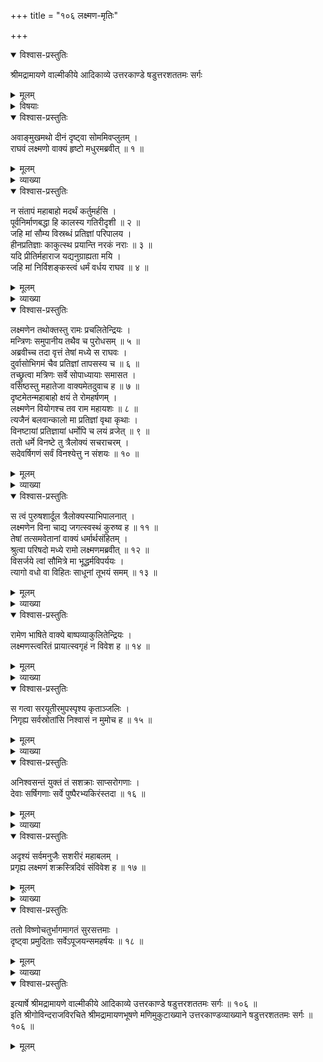+++
title = "१०६ लक्ष्मण-मृतिः"

+++

<details open><summary>विश्वास-प्रस्तुतिः</summary>

श्रीमद्रामायणे वाल्मीकीये आदिकाव्ये उत्तरकाण्डे षडुत्तरशततमः सर्गः
</details>

<details><summary>मूलम्</summary>

श्रीमद्रामायणे वाल्मीकीये आदिकाव्ये उत्तरकाण्डे षडुत्तरशततमः सर्गः
</details>

<details><summary>विषयाः</summary>

सौमित्रिणा रामं प्रति  
स्व-हननेन स्व-प्रतिज्ञा-पालन-करण-निवेदने  
तेन तं प्रति त्यागस्य वध-प्रतिनिधित्व-कथनेन  
तत्-त्यागः ॥ १ ॥  
सौमित्रिणा स्व-गृहाप्रवेशेनैव  
सरयू-नद्याम् अवगाहनेन स्वर्ग-गमनम् ॥ २ ॥
</details>

<details open><summary>विश्वास-प्रस्तुतिः</summary>

अवाङ्मुखमथो दीनं दृष्ट्वा सोममिवप्लुतम् ।  
राघवं लक्ष्मणो वाक्यं हृष्टो मधुरमब्रवीत् ॥ १ ॥
</details>

<details><summary>मूलम्</summary>

अवाङ्मुखमथो दीनं दृष्ट्वा सोममिवप्लुतम् ।  
राघवं लक्ष्मणो वाक्यं हृष्टो मधुरमब्रवीत् ॥ १ ॥
</details>

<details><summary>व्याख्या</summary>

आप्लुतं राहुग्रस्तं । हृष्ट इति । सुमन्त्रवाक्यतः पूर्वमेव रामेण स्वपरित्यागस्यावगतत्वाद -विषाद इत्यर्थः ॥ १ ॥
</details>

<details open><summary>विश्वास-प्रस्तुतिः</summary>

न संतापं महाबाहो मदर्थं कर्तुमर्हसि ।  
पूर्वनिर्माणबद्धा हि कालस्य गतिरीदृशी ॥ २ ॥  
जहि मां सौम्य विस्रब्धं प्रतिज्ञां परिपालय ।  
हीनप्रतिज्ञाः काकुत्स्थ प्रयान्ति नरकं नराः ॥ ३ ॥  
यदि प्रीतिर्महाराज यद्यनुग्राह्यता मयि ।  
जहि मां निर्विशङ्कस्त्वं धर्मं वर्धय राघव ॥ ४ ॥
</details>

<details><summary>मूलम्</summary>

न संतापं महाबाहो मदर्थं कर्तुमर्हसि ।  
पूर्वनिर्माणबद्धा हि कालस्य गतिरीदृशी ॥ २ ॥  
जहि मां सौम्य विस्रब्धं प्रतिज्ञां परिपालय ।  
हीनप्रतिज्ञाः काकुत्स्थ प्रयान्ति नरकं नराः ॥ ३ ॥  
यदि प्रीतिर्महाराज यद्यनुग्राह्यता मयि ।  
जहि मां निर्विशङ्कस्त्वं धर्मं वर्धय राघव ॥ ४ ॥
</details>

<details><summary>व्याख्या</summary>

तदेव दर्शयति – पूर्वेत्यादि । पूर्वनिर्माणेन प्राग्भावीयकर्मणा बद्धा कल्पिता प्रथा । ईदृशीति । संयोगा विप्रयोगान्ता मरणान्तं च जीवितम् इत्युपदिष्टन्यायवतीत्यर्थः ॥ २-४ ॥
</details>

<details open><summary>विश्वास-प्रस्तुतिः</summary>

लक्ष्मणेन तथोक्तस्तु रामः प्रचलितेन्द्रियः ।  
मन्त्रिणः समुपानीय तथैव च पुरोधसम् ॥ ५ ॥  
अब्रवीच्च तदा वृत्तं तेषां मध्ये स राघवः ।  
दुर्वासोभिगमं चैव प्रतिज्ञां तापसस्य च ॥ ६ ॥  
तच्छ्रुत्वा मत्रिणः सर्वे सोपाध्यायाः समासत ।  
वसिष्ठस्तु महातेजा वाक्यमेतदुवाच ह ॥ ७ ॥  
दृष्टमेतन्महाबाहो क्षयं ते रोमहर्षणम् ।  
लक्ष्मणेन वियोगश्च तव राम महायशः ॥ ८ ॥  
त्यजैनं बलवान्कालो मा प्रतिज्ञां वृथा कृथाः ।  
विनष्टायां प्रतिज्ञायां धर्मोपि च लयं व्रजेत् ॥ ९ ॥  
ततो धर्मे विनष्टे तु त्रैलोक्यं सचराचरम् ।  
सदेवर्षिगणं सर्वं विनश्येत्तु न संशयः ॥ १० ॥
</details>

<details><summary>मूलम्</summary>

लक्ष्मणेन तथोक्तस्तु रामः प्रचलितेन्द्रियः ।  
मन्त्रिणः समुपानीय तथैव च पुरोधसम् ॥ ५ ॥  
अब्रवीच्च तदा वृत्तं तेषां मध्ये स राघवः ।  
दुर्वासोभिगमं चैव प्रतिज्ञां तापसस्य च ॥ ६ ॥  
तच्छ्रुत्वा मत्रिणः सर्वे सोपाध्यायाः समासत ।  
वसिष्ठस्तु महातेजा वाक्यमेतदुवाच ह ॥ ७ ॥  
दृष्टमेतन्महाबाहो क्षयं ते रोमहर्षणम् ।  
लक्ष्मणेन वियोगश्च तव राम महायशः ॥ ८ ॥  
त्यजैनं बलवान्कालो मा प्रतिज्ञां वृथा कृथाः ।  
विनष्टायां प्रतिज्ञायां धर्मोपि च लयं व्रजेत् ॥ ९ ॥  
ततो धर्मे विनष्टे तु त्रैलोक्यं सचराचरम् ।  
सदेवर्षिगणं सर्वं विनश्येत्तु न संशयः ॥ १० ॥
</details>

<details><summary>व्याख्या</summary>

प्रचलितेन्द्रियः त्यक्तावाङ्मुखमौनतया प्रवृत्तवागादीन्द्रियः ॥ ५-१० ॥
</details>

<details open><summary>विश्वास-प्रस्तुतिः</summary>

स त्वं पुरुषशार्दूल त्रैलोक्यस्याभिपालनात् ।  
लक्ष्मणेन विना चाद्य जगत्स्वस्थं कुरुष्व ह ॥ ११ ॥  
तेषां तत्समवेतानां वाक्यं धर्मार्थसंहितम् ।  
श्रुत्वा परिषदो मध्ये रामो लक्ष्मणमब्रवीत् ॥ १२ ॥  
विसर्जये त्वां सौमित्रे मा भूद्धर्मविपर्ययः ।  
त्यागो वधो वा विहितः साधूनां तूभयं समम् ॥ १३ ॥
</details>

<details><summary>मूलम्</summary>

स त्वं पुरुषशार्दूल त्रैलोक्यस्याभिपालनात् ।  
लक्ष्मणेन विना चाद्य जगत्स्वस्थं कुरुष्व ह ॥ ११ ॥  
तेषां तत्समवेतानां वाक्यं धर्मार्थसंहितम् ।  
श्रुत्वा परिषदो मध्ये रामो लक्ष्मणमब्रवीत् ॥ १२ ॥  
विसर्जये त्वां सौमित्रे मा भूद्धर्मविपर्ययः ।  
त्यागो वधो वा विहितः साधूनां तूभयं समम् ॥ १३ ॥
</details>

<details><summary>व्याख्या</summary>

अभिपालनात् । हेतौ पञ्चमी । अभिपालनार्थमित्यर्थः ॥ ११-१३ ॥
</details>

<details open><summary>विश्वास-प्रस्तुतिः</summary>

रामेण भाषिते वाक्ये बाष्पव्याकुलितेन्द्रियः ।  
लक्ष्मणस्त्वरितं प्रायात्स्वगृहं न विवेश ह ॥ १४ ॥
</details>

<details><summary>मूलम्</summary>

रामेण भाषिते वाक्ये बाष्पव्याकुलितेन्द्रियः ।  
लक्ष्मणस्त्वरितं प्रायात्स्वगृहं न विवेश ह ॥ १४ ॥
</details>

<details><summary>व्याख्या</summary>

रामेण भाषित इत्युक्तरीत्येति शेषः ॥ १४ ॥
</details>

<details open><summary>विश्वास-प्रस्तुतिः</summary>

स गत्वा सरयूतीरमुपस्पृश्य कृताञ्जलिः ।  
निगृह्य सर्वस्रोतांसि निश्वासं न मुमोच ह ॥ १५ ॥
</details>

<details><summary>मूलम्</summary>

स गत्वा सरयूतीरमुपस्पृश्य कृताञ्जलिः ।  
निगृह्य सर्वस्रोतांसि निश्वासं न मुमोच ह ॥ १५ ॥
</details>

<details><summary>व्याख्या</summary>

सर्वस्रोतांसि सर्वेन्द्रियाणि ॥ १५ ॥
</details>

<details open><summary>विश्वास-प्रस्तुतिः</summary>

अनिश्वसन्तं युक्तं तं सशक्राः साप्सरोगणाः ।  
देवाः सर्षिगणाः सर्वे पुष्पैरभ्यकिरंस्तदा ॥ १६ ॥
</details>

<details><summary>मूलम्</summary>

अनिश्वसन्तं युक्तं तं सशक्राः साप्सरोगणाः ।  
देवाः सर्षिगणाः सर्वे पुष्पैरभ्यकिरंस्तदा ॥ १६ ॥
</details>

<details><summary>व्याख्या</summary>

युक्तं योगयुक्तं अभ्यकिरन् ॥ १६ ॥
</details>

<details open><summary>विश्वास-प्रस्तुतिः</summary>

अदृश्यं सर्वमनुजैः सशरीरं महाबलम् ।  
प्रगृह्य लक्ष्मणं शक्रस्त्रिदिवं संविवेश ह ॥ १७ ॥
</details>

<details><summary>मूलम्</summary>

अदृश्यं सर्वमनुजैः सशरीरं महाबलम् ।  
प्रगृह्य लक्ष्मणं शक्रस्त्रिदिवं संविवेश ह ॥ १७ ॥
</details>

<details><summary>व्याख्या</summary>

अदृश्यं यथा तथा ॥ १७ ॥
</details>

<details open><summary>विश्वास-प्रस्तुतिः</summary>

ततो विष्णोचतुर्भागमागतं सुरसत्तमाः ।  
दृष्ट्वा प्रमुदिताः सर्वेऽपूजयन्समहर्षयः ॥ १८ ॥
</details>

<details><summary>मूलम्</summary>

ततो विष्णोचतुर्भागमागतं सुरसत्तमाः ।  
दृष्ट्वा प्रमुदिताः सर्वेऽपूजयन्समहर्षयः ॥ १८ ॥
</details>

<details><summary>व्याख्या</summary>

चतुर्थो भागश्चतुर्भागः । शेषसुपर्णविष्वक्सेनविष्णुरूपेण चतुर्विभागो विष्णुस्तत्र शेषरूपश्चतुर्थांशो लक्ष्मणः । सुपर्णभूतो भरतः । विष्वक्सेनरूपः शत्रुघ्न इति रहस्यार्थः । अतएव पुराणान्तरेषु शेषावतारो लक्ष्मण इति प्रसिद्धिः । अनन्तगरुडविष्वक्सेन विष्णुरूपेणात्मानं चतुर्धा व्यूह्य वर्तते सर्वेश्वर इति ज्ञेयम् ॥ १८ ॥
</details>

<details open><summary>विश्वास-प्रस्तुतिः</summary>

इत्यार्षे श्रीमद्रामायणे वाल्मीकीये आदिकाव्ये उत्तरकाण्डे षडुत्तरशततमः सर्गः ॥ १०६ ॥  
इति श्रीगोविन्दराजविरचिते श्रीमद्रामायणभूषणे मणिमुकुटाख्याने उत्तरकाण्डव्याख्याने षडुत्तरशततमः सर्गः ॥ १०६ ॥
</details>

<details><summary>मूलम्</summary>

इत्यार्षे श्रीमद्रामायणे वाल्मीकीये आदिकाव्ये उत्तरकाण्डे षडुत्तरशततमः सर्गः ॥ १०६ ॥  
इति श्रीगोविन्दराजविरचिते श्रीमद्रामायणभूषणे मणिमुकुटाख्याने उत्तरकाण्डव्याख्याने षडुत्तरशततमः सर्गः ॥ १०६ ॥
</details>

